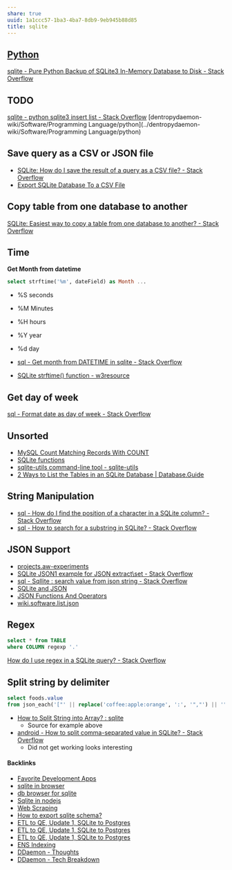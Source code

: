 ```yaml
---
share: true
uuid: 1a1ccc57-1ba3-4ba7-8db9-9eb945b88d85
title: sqlite
---
```

## [Python](../80428ac9-197a-4c70-9230-119cf9079782)

[sqlite - Pure Python Backup of SQLite3 In-Memory Database to Disk - Stack Overflow](https://stackoverflow.com/questions/23395888/pure-python-backup-of-sqlite3-in-memory-database-to-disk)

## TODO

[sqlite - python sqlite3 insert list - Stack Overflow](https://stackoverflow.com/questions/43240617/python-sqlite3-insert-list)  [dentropydaemon-wiki/Software/Programming Language/python](../dentropydaemon-wiki/Software/Programming Language/python)

## Save query as a CSV or JSON file

* [SQLite: How do I save the result of a query as a CSV file? - Stack Overflow](https://stackoverflow.com/questions/6076984/sqlite-how-do-i-save-the-result-of-a-query-as-a-csv-file)
* [Export SQLite Database To a CSV File](https://www.sqlitetutorial.net/sqlite-export-csv/)

## Copy table from one database to another

[SQLite: Easiest way to copy a table from one database to another? - Stack Overflow](https://stackoverflow.com/questions/29220677/sqlite-easiest-way-to-copy-a-table-from-one-database-to-another/29221750)

## Time

**Get Month from datetime**
``` sql
select strftime('%m', dateField) as Month ...
```

* %S seconds
* %M Minutes
* %H hours
* %Y year
* %d day

* [sql - Get month from DATETIME in sqlite - Stack Overflow](https://stackoverflow.com/questions/650480/get-month-from-datetime-in-sqlite)
* [SQLite strftime() function - w3resource](https://www.w3resource.com/sqlite/sqlite-strftime.php)


## Get day of week

[sql - Format date as day of week - Stack Overflow](https://stackoverflow.com/questions/4319302/format-date-as-day-of-week)

## Unsorted

* [MySQL Count Matching Records With COUNT](https://linuxhint.com/identify-duplicate-values-mysql/)
* [SQLite functions](https://zetcode.com/db/sqlite/sqlitefunctions/)
* [sqlite-utils command-line tool - sqlite-utils](https://sqlite-utils.datasette.io/en/stable/cli.html)
* [2 Ways to List the Tables in an SQLite Database | Database.Guide](https://database.guide/2-ways-to-list-tables-in-sqlite-database/)

## String Manipulation

* [sql - How do I find the position of a character in a SQLite column? - Stack Overflow](https://stackoverflow.com/questions/6989895/how-do-i-find-the-position-of-a-character-in-a-sqlite-column)
* [sql - How to search for a substring in SQLite? - Stack Overflow](https://stackoverflow.com/questions/3671761/how-to-search-for-a-substring-in-sqlite)

## JSON Support

* [projects.aw-experiments](../71cde479-25d2-47df-bdd8-0f9a41b7c510)
* [SQLite JSON1 example for JSON extract\set - Stack Overflow](https://stackoverflow.com/questions/33432421/sqlite-json1-example-for-json-extract-set/33433552)
* [sql - Sqllite : search value from json string - Stack Overflow](https://stackoverflow.com/questions/41405569/sqllite-search-value-from-json-string)
* [SQLite and JSON](https://samadhiweb.com/blog/2016.04.24.sqlite.json.html)
* [JSON Functions And Operators](https://sqlite.org/json1.html)
* [wiki.software.list.json](../dentropydaemon-wiki/Software/List/json)

## Regex

``` sql
select * from TABLE
where COLUMN regexp '.'
```

[How do I use regex in a SQLite query? - Stack Overflow](https://stackoverflow.com/questions/5071601/how-do-i-use-regex-in-a-sqlite-query)

## Split string by delimiter

``` sql
select foods.value 
from json_each('["' || replace('coffee:apple:orange', ':', '","') || '"]') as foods;
```

* [How to Split String into Array? : sqlite](https://old.reddit.com/r/sqlite/comments/s4b29t/how_to_split_string_into_array/)
  * Source for example above
* [android - How to split comma-separated value in SQLite? - Stack Overflow](https://stackoverflow.com/questions/24258878/how-to-split-comma-separated-value-in-sqlite)
  * Did not get working looks interesting

#### Backlinks

* [Favorite Development Apps](/bf3ee171-7713-4243-b94b-6647d482cdad)
* [sqlite in browser](/6620f215-4c86-4617-9f85-dc3e1cb95291)
* [db browser for sqlite](/ea2c387b-0305-4b78-a376-b081b9f75e70)
* [Sqlite in nodejs](/8de02b07-3f06-42dd-ab2b-216d03487a06)
* [Web Scraping](/a4d5154b-6474-4bb6-8a82-ed04bfc722ab)
* [How to export sqlite schema?](/578fd026-8ce6-4cb3-9de4-5b6474a0685e)
* [ETL to QE, Update 1, SQLite to Postgres](/adf51542-a86b-437b-8542-9ef82c41d7a2)
* [ETL to QE, Update 1, SQLite to Postgres](/adf51542-a86b-437b-8542-9ef82c41d7a2)
* [ETL to QE, Update 1, SQLite to Postgres](/adf51542-a86b-437b-8542-9ef82c41d7a2)
* [ENS Indexing](/28740a43-67c5-4930-8b5c-41c06e659c6a)
* [DDaemon - Thoughts](/edc2124b-c88b-4aaf-8d15-4dfb8ca8397b)
* [DDaemon - Tech Breakdown](/457c6a22-361f-4b4b-9867-809c7c6d0316)